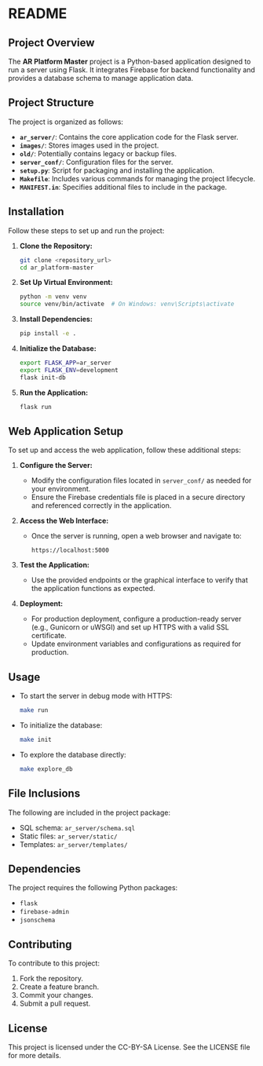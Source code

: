 # README

## Project Overview
The **AR Platform Master** project is a Python-based application designed to run a server using Flask. It integrates Firebase for backend functionality and provides a database schema to manage application data.

## Project Structure
The project is organized as follows:

- **`ar_server/`**: Contains the core application code for the Flask server.
- **`images/`**: Stores images used in the project.
- **`old/`**: Potentially contains legacy or backup files.
- **`server_conf/`**: Configuration files for the server.
- **`setup.py`**: Script for packaging and installing the application.
- **`Makefile`**: Includes various commands for managing the project lifecycle.
- **`MANIFEST.in`**: Specifies additional files to include in the package.

## Installation
Follow these steps to set up and run the project:

1. **Clone the Repository:**
   ```bash
   git clone <repository_url>
   cd ar_platform-master
   ```

2. **Set Up Virtual Environment:**
   ```bash
   python -m venv venv
   source venv/bin/activate  # On Windows: venv\Scripts\activate
   ```

3. **Install Dependencies:**
   ```bash
   pip install -e .
   ```

4. **Initialize the Database:**
   ```bash
   export FLASK_APP=ar_server
   export FLASK_ENV=development
   flask init-db
   ```

5. **Run the Application:**
   ```bash
   flask run
   ```

## Web Application Setup
To set up and access the web application, follow these additional steps:

1. **Configure the Server:**
   - Modify the configuration files located in `server_conf/` as needed for your environment.
   - Ensure the Firebase credentials file is placed in a secure directory and referenced correctly in the application.

2. **Access the Web Interface:**
   - Once the server is running, open a web browser and navigate to:
     ```
     https://localhost:5000
     ```

3. **Test the Application:**
   - Use the provided endpoints or the graphical interface to verify that the application functions as expected.

4. **Deployment:**
   - For production deployment, configure a production-ready server (e.g., Gunicorn or uWSGI) and set up HTTPS with a valid SSL certificate.
   - Update environment variables and configurations as required for production.

## Usage
- To start the server in debug mode with HTTPS:
  ```bash
  make run
  ```

- To initialize the database:
  ```bash
  make init
  ```

- To explore the database directly:
  ```bash
  make explore_db
  ```

## File Inclusions
The following are included in the project package:
- SQL schema: `ar_server/schema.sql`
- Static files: `ar_server/static/`
- Templates: `ar_server/templates/`

## Dependencies
The project requires the following Python packages:
- `flask`
- `firebase-admin`
- `jsonschema`

## Contributing
To contribute to this project:
1. Fork the repository.
2. Create a feature branch.
3. Commit your changes.
4. Submit a pull request.

## License
This project is licensed under the CC-BY-SA License. See the LICENSE file for more details.

